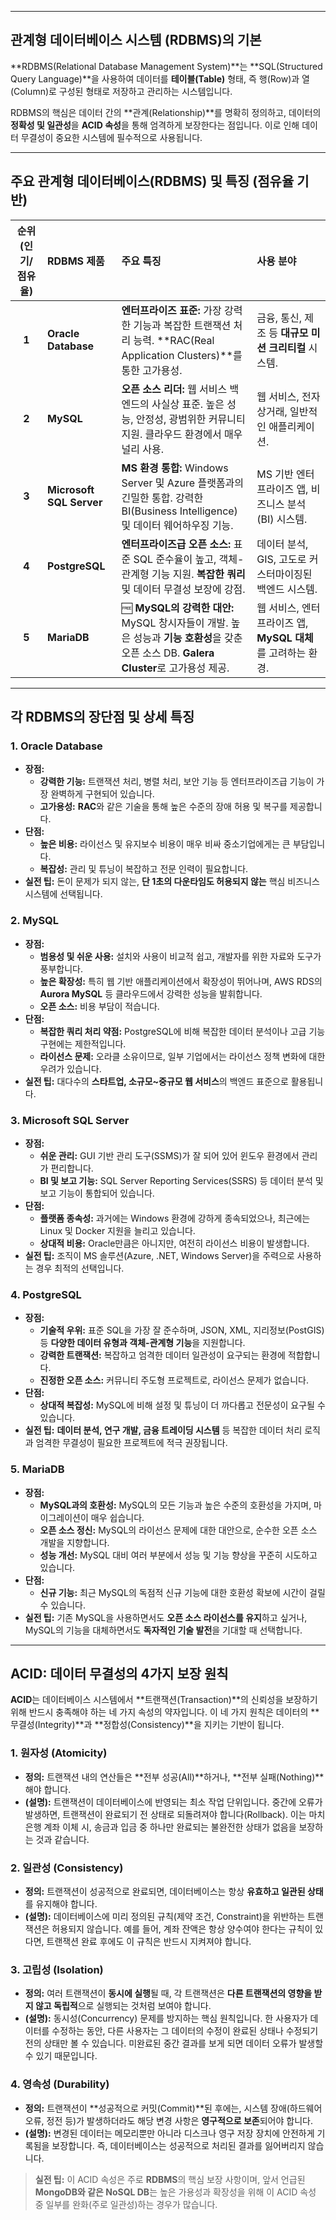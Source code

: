 
---

##  관계형 데이터베이스 시스템 (RDBMS)의 기본 

**RDBMS(Relational Database Management System)**는 **SQL(Structured Query Language)**을 사용하여 데이터를 **테이블(Table)** 형태, 즉 행(Row)과 열(Column)로 구성된 형태로 저장하고 관리하는 시스템입니다.

RDBMS의 핵심은 데이터 간의 **관계(Relationship)**를 명확히 정의하고, 데이터의 **정확성 및 일관성**을 **ACID 속성**을 통해 엄격하게 보장한다는 점입니다. 이로 인해 데이터 무결성이 중요한 시스템에 필수적으로 사용됩니다.

---

##  주요 관계형 데이터베이스(RDBMS) 및 특징 (점유율 기반)

| 순위 (인기/점유율) | RDBMS 제품 | 주요 특징 | 사용 분야 |
| :---: | :--- | :--- | :--- |
| **1** | **Oracle Database** |  **엔터프라이즈 표준:** 가장 강력한 기능과 복잡한 트랜잭션 처리 능력. **RAC(Real Application Clusters)**를 통한 고가용성. | 금융, 통신, 제조 등 **대규모 미션 크리티컬** 시스템. |
| **2** | **MySQL** |  **오픈 소스 리더:** 웹 서비스 백엔드의 사실상 표준. 높은 성능, 안정성, 광범위한 커뮤니티 지원. 클라우드 환경에서 매우 널리 사용. | 웹 서비스, 전자상거래, 일반적인 애플리케이션. |
| **3** | **Microsoft SQL Server** |  **MS 환경 통합:** Windows Server 및 Azure 플랫폼과의 긴밀한 통합. 강력한 BI(Business Intelligence) 및 데이터 웨어하우징 기능. | MS 기반 엔터프라이즈 앱, 비즈니스 분석(BI) 시스템. |
| **4** | **PostgreSQL** |  **엔터프라이즈급 오픈 소스:** 표준 SQL 준수율이 높고, 객체-관계형 기능 지원. **복잡한 쿼리** 및 데이터 무결성 보장에 강점. | 데이터 분석, GIS, 고도로 커스터마이징된 백엔드 시스템. |
| **5** | **MariaDB** | 🆓 **MySQL의 강력한 대안:** MySQL 창시자들이 개발. 높은 성능과 **기능 호환성**을 갖춘 오픈 소스 DB. **Galera Cluster**로 고가용성 제공. | 웹 서비스, 엔터프라이즈 앱, **MySQL 대체**를 고려하는 환경. |

---

##  각 RDBMS의 장단점 및 상세 특징

### 1. Oracle Database

* **장점:**
    * **강력한 기능:** 트랜잭션 처리, 병렬 처리, 보안 기능 등 엔터프라이즈급 기능이 가장 완벽하게 구현되어 있습니다.
    * **고가용성:** **RAC**와 같은 기술을 통해 높은 수준의 장애 허용 및 복구를 제공합니다.
* **단점:**
    * **높은 비용:** 라이선스 및 유지보수 비용이 매우 비싸 중소기업에게는 큰 부담입니다.
    * **복잡성:** 관리 및 튜닝이 복잡하고 전문 인력이 필요합니다.
* **실전 팁:** 돈이 문제가 되지 않는, **단 1초의 다운타임도 허용되지 않는** 핵심 비즈니스 시스템에 선택됩니다.

### 2. MySQL

* **장점:**
    * **범용성 및 쉬운 사용:** 설치와 사용이 비교적 쉽고, 개발자를 위한 자료와 도구가 풍부합니다.
    * **높은 확장성:** 특히 웹 기반 애플리케이션에서 확장성이 뛰어나며, AWS RDS의 **Aurora MySQL** 등 클라우드에서 강력한 성능을 발휘합니다.
    * **오픈 소스:** 비용 부담이 적습니다.
* **단점:**
    * **복잡한 쿼리 처리 약점:** PostgreSQL에 비해 복잡한 데이터 분석이나 고급 기능 구현에는 제한적입니다.
    * **라이선스 문제:** 오라클 소유이므로, 일부 기업에서는 라이선스 정책 변화에 대한 우려가 있습니다.
* **실전 팁:** 대다수의 **스타트업, 소규모~중규모 웹 서비스**의 백엔드 표준으로 활용됩니다.

### 3. Microsoft SQL Server

* **장점:**
    * **쉬운 관리:** GUI 기반 관리 도구(SSMS)가 잘 되어 있어 윈도우 환경에서 관리가 편리합니다.
    * **BI 및 보고 기능:** SQL Server Reporting Services(SSRS) 등 데이터 분석 및 보고 기능이 통합되어 있습니다.
* **단점:**
    * **플랫폼 종속성:** 과거에는 Windows 환경에 강하게 종속되었으나, 최근에는 Linux 및 Docker 지원을 늘리고 있습니다.
    * **상대적 비용:** Oracle만큼은 아니지만, 여전히 라이선스 비용이 발생합니다.
* **실전 팁:** 조직이 MS 솔루션(Azure, .NET, Windows Server)을 주력으로 사용하는 경우 최적의 선택입니다.

### 4. PostgreSQL

* **장점:**
    * **기술적 우위:** 표준 SQL을 가장 잘 준수하며, JSON, XML, 지리정보(PostGIS) 등 **다양한 데이터 유형과 객체-관계형 기능**을 지원합니다.
    * **강력한 트랜잭션:** 복잡하고 엄격한 데이터 일관성이 요구되는 환경에 적합합니다.
    * **진정한 오픈 소스:** 커뮤니티 주도형 프로젝트로, 라이선스 문제가 없습니다.
* **단점:**
    * **상대적 복잡성:** MySQL에 비해 설정 및 튜닝이 더 까다롭고 전문성이 요구될 수 있습니다.
* **실전 팁:** **데이터 분석, 연구 개발, 금융 트레이딩 시스템** 등 복잡한 데이터 처리 로직과 엄격한 무결성이 필요한 프로젝트에 적극 권장됩니다.

### 5. MariaDB

* **장점:**
    * **MySQL과의 호환성:** MySQL의 모든 기능과 높은 수준의 호환성을 가지며, 마이그레이션이 매우 쉽습니다.
    * **오픈 소스 정신:** MySQL의 라이선스 문제에 대한 대안으로, 순수한 오픈 소스 개발을 지향합니다.
    * **성능 개선:** MySQL 대비 여러 부분에서 성능 및 기능 향상을 꾸준히 시도하고 있습니다.
* **단점:**
    * **신규 기능:** 최근 MySQL의 독점적 신규 기능에 대한 호환성 확보에 시간이 걸릴 수 있습니다.
* **실전 팁:** 기존 MySQL을 사용하면서도 **오픈 소스 라이선스를 유지**하고 싶거나, MySQL의 기능을 대체하면서도 **독자적인 기술 발전**을 기대할 때 선택합니다.

---



##  ACID: 데이터 무결성의 4가지 보장 원칙

**ACID**는 데이터베이스 시스템에서 **트랜잭션(Transaction)**의 신뢰성을 보장하기 위해 반드시 충족해야 하는 네 가지 속성의 약자입니다. 이 네 가지 원칙은 데이터의 **무결성(Integrity)**과 **정합성(Consistency)**을 지키는 기반이 됩니다.

### 1.  원자성 (Atomicity)

* **정의:** 트랜잭션 내의 연산들은 **전부 성공(All)**하거나, **전부 실패(Nothing)**해야 합니다.
* **(설명):** 트랜잭션이 데이터베이스에 반영되는 최소 작업 단위입니다. 중간에 오류가 발생하면, 트랜잭션이 완료되기 전 상태로 되돌려져야 합니다(Rollback). 이는 마치 은행 계좌 이체 시, 송금과 입금 중 하나만 완료되는 불완전한 상태가 없음을 보장하는 것과 같습니다.

### 2.  일관성 (Consistency)

* **정의:** 트랜잭션이 성공적으로 완료되면, 데이터베이스는 항상 **유효하고 일관된 상태**를 유지해야 합니다.
* **(설명):** 데이터베이스에 미리 정의된 규칙(제약 조건, Constraint)을 위반하는 트랜잭션은 허용되지 않습니다. 예를 들어, 계좌 잔액은 항상 양수여야 한다는 규칙이 있다면, 트랜잭션 완료 후에도 이 규칙은 반드시 지켜져야 합니다.

### 3.  고립성 (Isolation)

* **정의:** 여러 트랜잭션이 **동시에 실행**될 때, 각 트랜잭션은 **다른 트랜잭션의 영향을 받지 않고 독립적**으로 실행되는 것처럼 보여야 합니다.
* **(설명):** 동시성(Concurrency) 문제를 방지하는 핵심 원칙입니다. 한 사용자가 데이터를 수정하는 동안, 다른 사용자는 그 데이터의 수정이 완료된 상태나 수정되기 전의 상태만 볼 수 있습니다. 미완료된 중간 결과를 보게 되면 데이터 오류가 발생할 수 있기 때문입니다.

### 4.  영속성 (Durability)

* **정의:** 트랜잭션이 **성공적으로 커밋(Commit)**된 후에는, 시스템 장애(하드웨어 오류, 정전 등)가 발생하더라도 해당 변경 사항은 **영구적으로 보존**되어야 합니다.
* **(설명):** 변경된 데이터는 메모리뿐만 아니라 디스크나 영구 저장 장치에 안전하게 기록됨을 보장합니다. 즉, 데이터베이스는 성공적으로 처리된 결과를 잃어버리지 않습니다.

> **실전 팁:** 이 ACID 속성은 주로 **RDBMS**의 핵심 보장 사항이며, 앞서 언급된 **MongoDB와 같은 NoSQL DB**는 높은 가용성과 확장성을 위해 이 ACID 속성 중 일부를 완화(주로 일관성)하는 경우가 많습니다.

